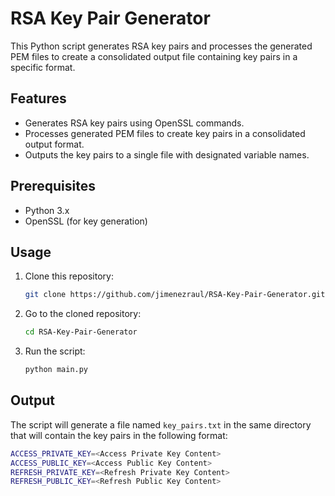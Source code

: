 # RSA Key Pair Generator

This Python script generates RSA key pairs and processes the generated PEM files to create a consolidated output file containing key pairs in a specific format.

## Features

- Generates RSA key pairs using OpenSSL commands.
- Processes generated PEM files to create key pairs in a consolidated output format.
- Outputs the key pairs to a single file with designated variable names.

## Prerequisites

- Python 3.x
- OpenSSL (for key generation)

## Usage

1. Clone this repository:

   ```sh
   git clone https://github.com/jimenezraul/RSA-Key-Pair-Generator.git
   ```

2. Go to the cloned repository:

   ```sh
   cd RSA-Key-Pair-Generator
   ```

3. Run the script:

   ```sh
   python main.py
   ```

## Output

The script will generate a file named `key_pairs.txt` in the same directory that will contain the key pairs in the following format:

```sh
ACCESS_PRIVATE_KEY=<Access Private Key Content>
ACCESS_PUBLIC_KEY=<Access Public Key Content>
REFRESH_PRIVATE_KEY=<Refresh Private Key Content>
REFRESH_PUBLIC_KEY=<Refresh Public Key Content>
```
